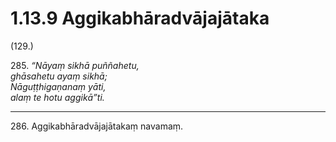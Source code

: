 # 1.13.9 Aggikabhāradvājajātaka

(129.)

285\. _“Nāyaṃ sikhā puññahetu,_  
_ghāsahetu ayaṃ sikhā;_  
_Nāguṭṭhigaṇanaṃ yāti,_  
_alaṃ te hotu aggikā”ti._  

---

286\. Aggikabhāradvājajātakaṃ navamaṃ.
